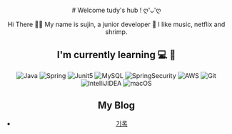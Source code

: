 <div align=center>
# Welcome tudy's hub ! ღ'ᴗ'ღ

Hi There 👋🏻
My name is sujin, a junior developer 🚀
I like music, netflix and shrimp.


## I'm currently learning 💻 🌱

<p align="center"> 
 <img alt="Java" src="https://img.shields.io/badge/java-D00000.svg?&style=for-the-badge&logo=java&logoColor=white" />
 <img alt="Spring" src="https://img.shields.io/badge/Spring-6DB33F?style=for-the-badge&logo=Spring&logoColor=white">
 <img alt="Junit5" src="https://img.shields.io/badge/Junit5-25A162?style=for-the-badge&logo=Junit5&logoColor=blue">
 <img alt="MySQL" src="https://img.shields.io/badge/MySQL-00000F?style=for-the-badge&logo=mysql&logoColor=white" />
 <img alt="SpringSecurity" src="https://img.shields.io/badge/SpringSecurity-6DB33F?style=for-the-badge&logo=SpringSecurity&logoColor=white" />
 <img alt="AWS" src="https://img.shields.io/badge/AWS-cddf28.svg?style=for-the-badge&logo=amazon&logoColor=black" />
 <img alt="Git" src="https://img.shields.io/badge/Git-F05032?style=for-the-badge&logo=git&logoColor=white" />
 <img alt="IntelliJIDEA" src="https://img.shields.io/badge/IntelliJIDEA-8Fc8F8.svg?style=for-the-badge&logo=intellij-idea&logoColor=black" />
 <img alt="macOS" src="https://img.shields.io/badge/mac%20os-000000?style=for-the-badge&logo=apple&logoColor=white">
</p>

## My Blog
- [기록](https://tudiiii.notion.site/TIL-Today-I-Learned-049578108fd7439f90e25e829a431d0e)
</div>
